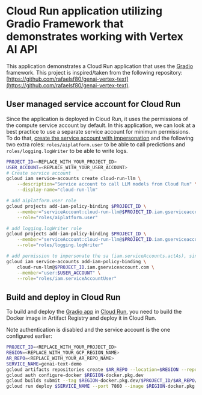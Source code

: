 # Cloud Run application utilizing Gradio Framework that demonstrates working with Vertex AI API

This application demonstrates a Cloud Run application that uses the [Gradio](https://www.gradio.app/) framework. This project is inspired/taken from the following repository: [https://github.com/rafaelsf80/genai-vertex-text](https://github.com/rafaelsf80/genai-vertex-text).

## User managed service account for Cloud Run

Since the application is deployed in Cloud Run, it uses the permissions of the compute service account by default. In this application, we can look at a best practice to use a separate service account for minimum permissions. To do that, [create the service account with impersonation](https://cloud.google.com/run/docs/securing/service-identity) and the following two extra roles: `roles/aiplatform.user` to be able to call predictions and `roles/logging.logWriter` to be able to write logs.

```sh
PROJECT_ID=<REPLACE_WITH_YOUR_PROJECT_ID>
USER_ACCOUNT=<REPLACE_WITH_YOUR_USER_ACCOUNT>
# Create service account
gcloud iam service-accounts create cloud-run-llm \
    --description="Service account to call LLM models from Cloud Run" \
    --display-name="cloud-run-llm"

# add aiplatform.user role
gcloud projects add-iam-policy-binding $PROJECT_ID \
    --member="serviceAccount:cloud-run-llm@$PROJECT_ID.iam.gserviceaccount.com" \
    --role="roles/aiplatform.user"

# add logging.logWriter role
gcloud projects add-iam-policy-binding $PROJECT_ID \
    --member="serviceAccount:cloud-run-llm@$PROJECT_ID.iam.gserviceaccount.com" \
    --role="roles/logging.logWriter"

# add permission to impersonate the sa (iam.serviceAccounts.actAs), since this is a user-namaged sa
gcloud iam service-accounts add-iam-policy-binding \
    cloud-run-llm@$PROJECT_ID.iam.gserviceaccount.com \
    --member="user:$USER_ACCOUNT" \
    --role="roles/iam.serviceAccountUser"
```

## Build and deploy in Cloud Run

To build and deploy the [Gradio app](https://gradio.app/) in [Cloud Run](https://cloud.google.com/run/docs/quickstarts/deploy-container), you need to build the Docker image in Artifact Registry and deploy it in Cloud Run.

Note authentication is disabled and the service account is the one configured earlier:

```sh
PROJECT_ID=<REPLACE_WITH_YOUR_PROJECT_ID>
REGION=<REPLACE_WITH_YOUR_GCP_REGION_NAME>
AR_REPO=<REPLACE_WITH_YOUR_AR_REPO_NAME>
SERVICE_NAME=genai-text-demo
gcloud artifacts repositories create $AR_REPO --location=$REGION --repository-format=Docker
gcloud auth configure-docker $REGION-docker.pkg.dev
gcloud builds submit --tag $REGION-docker.pkg.dev/$PROJECT_ID/$AR_REPO/$SERVICE_NAME
gcloud run deploy $SERVICE_NAME --port 7860 --image $REGION-docker.pkg.dev/$PROJECT_ID/$AR_REPO/$SERVICE_NAME --service-account=cloud-run-llm@$PROJECT_ID.iam.gserviceaccount.com --allow-unauthenticated --region=$REGION --platform=managed  --project=$PROJECT_ID
```
